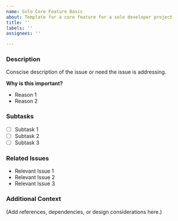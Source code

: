 ```yaml
---
name: Solo Core Feature Basic
about: Template for a core feature for a sole developer project
title: ''
labels: ''
assignees: ''

---
```


### Description  
Conscise description of the issue or need the issue is addressing.

**Why is this important?**  
- Reason 1
- Reason 2

### Subtasks  
- [ ] Subtask 1
- [ ] Subtask 2
- [ ] Subtask 3
### Related Issues  
- Relevant Issue 1
- Relevant Issue 2
- Relevant Issue 3

### Additional Context  
(Add references, dependencies, or design considerations here.)
